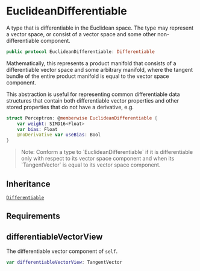 # EuclideanDifferentiable

A type that is differentiable in the Euclidean space.
The type may represent a vector space, or consist of a vector space and some
other non-differentiable component.

``` swift
public protocol EuclideanDifferentiable: Differentiable
```

Mathematically, this represents a product manifold that consists of
a differentiable vector space and some arbitrary manifold, where the tangent
bundle of the entire product manifold is equal to the vector space
component.

This abstraction is useful for representing common differentiable data
structures that contain both differentiable vector properties and other
stored properties that do not have a derivative, e.g.

``` swift
struct Perceptron: @memberwise EuclideanDifferentiable {
    var weight: SIMD16<Float>
    var bias: Float
    @noDerivative var useBias: Bool
}
```

> Note: Conform a type to \`EuclideanDifferentiable\` if it is differentiable only with respect to its vector space component and when its \`TangentVector\` is equal to its vector space component.

## Inheritance

[`Differentiable`](/Differentiable)

## Requirements

## differentiableVectorView

The differentiable vector component of `self`.

``` swift
var differentiableVectorView: TangentVector
```
